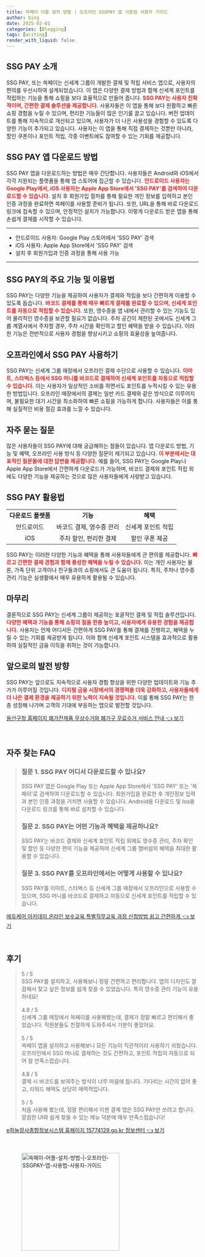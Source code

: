```yaml
---
title: 쓱페이 어플 설치 방법 | 오프라인 SSGPAY 앱 사용법 사용자 가이드
author: bing
date: 2025-02-01
categories: [Blogging]
tags: [writing]
render_with_liquid: false
---
```



<h2 id='SSG_PAY_소개'>SSG PAY 소개</h2>

<p>SSG PAY, 또는 쓱페이는 신세계 그룹이 개발한 결제 및 적립 서비스 앱으로, 사용자의 편의를 우선시하여 설계되었습니다. 이 앱은 다양한 결제 방법과 함께 신세계 포인트를 적립하는 기능을 통해 쇼핑을 보다 효율적으로 만들어 줍니다. <b><span style="color: #ee2323;">SSG PAY는 사용자 친화적이며, 간편한 결제 솔루션을 제공합니다.</span></b> 사용자들은 이 앱을 통해 보다 원활하고 빠른 쇼핑 경험을 누릴 수 있으며, 편리한 기능들이 많은 인기를 끌고 있습니다. 버전 업데이트를 통해 지속적으로 개선되고 있으며, 사용자가 더 나은 사용성을 경험할 수 있도록 다양한 기능이 추가되고 있습니다. 사용자는 이 앱을 통해 직접 결제하는 것뿐만 아니라, 할인 쿠폰이나 포인트 적립, 각종 이벤트에도 참여할 수 있는 기회를 제공합니다.</p>

<h2 id='다운로드_방법'>SSG PAY 앱 다운로드 방법</h2>

<p>SSG PAY 앱을 다운로드하는 방법은 매우 간단합니다. 사용자들은 Android와 iOS에서 각각 지원되는 플랫폼을 통해 앱 스토어에 접근할 수 있습니다. <b><span style="color: #ee2323;">안드로이드 사용자는 Google Play에서, iOS 사용자는 Apple App Store에서 'SSG PAY'를 검색하여 다운로드할 수 있습니다.</span></b> 설치 후 회원가입 절차를 통해 필요한 개인 정보를 입력하고 본인 인증 과정을 완료하면 쓱페이를 사용할 준비가 됩니다. 또한, URL을 통해 바로 다운로드 링크에 접속할 수 있으며, 안정적인 설치가 가능합니다. 이렇게 다운로드 받은 앱을 통해 손쉽게 결제를 시작할 수 있습니다.</p>

<hr />

<ul>
    <li>안드로이드 사용자: Google Play 스토어에서 'SSG PAY' 검색</li>
    <li>iOS 사용자: Apple App Store에서 'SSG PAY' 검색</li>
    <li>설치 후 회원가입과 인증 과정을 통해 사용 가능</li>
</ul>

<hr />

<h2 id='주요_기능_및_이용법'>SSG PAY의 주요 기능 및 이용법</h2>

<p>SSG PAY는 다양한 기능을 제공하여 사용자가 결제와 적립을 보다 간편하게 이용할 수 있도록 돕습니다. <b><span style="color: #ee2323;">바코드 결제를 통해 매우 빠르게 결제를 완료할 수 있으며, 신세계 포인트를 자동으로 적립할 수 있습니다.</span></b> 또한, 영수증을 앱 내에서 관리할 수 있는 기능도 있어 물리적인 영수증을 보관할 필요가 없습니다. 주차 공간이 제한된 곳에서도 신세계 그룹 계열사에서 주차할 경우, 주차 시간을 확인하고 할인 혜택을 받을 수 있습니다. 이러한 기능은 전반적으로 사용자 경험을 향상시키고 쇼핑의 효율성을 높여줍니다.</p>

<h2 id='오프라인_사용법'>오프라인에서 SSG PAY 사용하기</h2>

<p>SSG PAY는 신세계 그룹 매장에서 오프라인 결제 수단으로 사용할 수 있습니다. <b><span style="color: #ee2323;">이마트, 스타벅스 등에서 SSG 머니를 바코드로 결제하여 신세계 포인트를 자동으로 적립할 수 있습니다.</span></b> 이는 사용자가 일상적인 소비를 하면서도 포인트를 누적시킬 수 있는 유용한 방법입니다. 오프라인 매장에서의 결제는 일반 카드 결제와 같은 방식으로 이루어지며, 불필요한 대기 시간을 최소화하여 빠른 쇼핑을 가능하게 합니다. 사용자들은 이를 통해 실질적인 비용 절감 효과를 느낄 수 있습니다.</p>

<h2 id='자주_묻는_질문'>자주 묻는 질문</h2>

<p>많은 사용자들이 SSG PAY에 대해 궁금해하는 점들이 있습니다. 앱 다운로드 방법, 기능 및 혜택, 오프라인 사용 방식 등 다양한 질문이 제기되고 있습니다. <b><span style="color: #ee2323;">이 부분에서는 대표적인 질문들에 대한 답변을 제공합니다.</span></b> 예를 들어, SSG PAY는 Google Play나 Apple App Store에서 간편하게 다운로드가 가능하며, 바코드 결제와 포인트 적립 외에도 다양한 기능을 제공하는 것으로 많은 사용자들에게 사랑받고 있습니다.</p>

<h2 id='SSG_PAY_활용법'>SSG PAY 활용법</h2>

<table>
    <tr>
        <td style="text-align: center; height: 17px;"><b>다운로드 플랫폼</b></td>
        <td style="text-align: center; height: 17px;"><b>기능</b></td>
        <td style="text-align: center; height: 17px;"><b>혜택</b></td>
    </tr>
    <tr>
        <td style="text-align: center; height: 17px;">안드로이드</td>
        <td style="text-align: center; height: 17px;">바코드 결제, 영수증 관리</td>
        <td style="text-align: center; height: 17px;">신세계 포인트 적립</td>
    </tr>
    <tr>
        <td style="text-align: center; height: 17px;">iOS</td>
        <td style="text-align: center; height: 17px;">주차 할인, 편리한 결제</td>
        <td style="text-align: center; height: 17px;">할인 쿠폰 제공</td>
    </tr>
</table>

<p>SSG PAY는 이러한 다양한 기능과 혜택을 통해 사용자들에게 큰 편의를 제공합니다. <b><span style="color: #ee2323;">빠르고 간편한 결제 경험과 함께 풍성한 혜택을 누릴 수 있습니다.</span></b> 이는 개인 사용자는 물론, 가족 단위 고객이나 친구들과의 쇼핑에서도 큰 도움이 됩니다. 특히, 주차나 영수증 관리 기능은 실생활에서 매우 유용하게 활용될 수 있습니다.</p>

<h2 id='마무리'>마무리</h2>

<p>결론적으로 SSG PAY는 신세계 그룹이 제공하는 포괄적인 결제 및 적립 솔루션입니다. <b><span style="color: #ee2323;">다양한 혜택과 기능을 통해 쇼핑의 질을 한층 높이고, 사용자에게 유용한 경험을 제공합니다.</span></b> 사용자는 언제 어디서든 간편하게 SSG PAY를 통해 결제를 진행하고, 혜택을 누릴 수 있는 기회를 제공받게 됩니다. 이와 함께 신세계 포인트 시스템을 효과적으로 활용하여 실질적인 금융 이득을 취하는 것이 가능합니다.</p>

<h2 id='앞으로의_발전'>앞으로의 발전 방향</h2>

<p>SSG PAY는 앞으로도 지속적으로 사용자 경험 향상을 위한 다양한 업데이트와 기능 추가가 이루어질 것입니다. <b><span style="color: #ee2323;">디지털 금융 시장에서의 경쟁력을 더욱 강화하고, 사용자들에게 더 나은 결제 환경을 제공하기 위한 노력이 지속될 것입니다.</span></b> 이를 통해 SSG PAY는 한층 성장해 나가며 고객의 기대에 부응하는 앱으로 발전할 것입니다.</p>


<p><a class="click-button" title="용산구청 홈페이지 폐가전제품 무상수거와 폐가구 무료수거 서비스 안내" href="https://yellowplanner.github.io/posts/%EC%9A%A9%EC%82%B0%EA%B5%AC%EC%B2%AD-%ED%99%88%ED%8E%98%EC%9D%B4%EC%A7%80-%ED%8F%90%EA%B0%80%EC%A0%84%EC%A0%9C%ED%92%88-%EB%AC%B4%EC%83%81%EC%88%98%EA%B1%B0%EC%99%80-%ED%8F%90%EA%B0%80%EA%B5%AC-%EB%AC%B4%EB%A3%8C%EC%88%98%EA%B1%B0-%EC%84%9C%EB%B9%84%EC%8A%A4-%EC%95%88%EB%82%B4/" rel="dofollow">용산구청 홈페이지 폐가전제품 무상수거와 폐가구 무료수거 서비스 안내 👈 보기</a></p><br>
<h2 id='자주_찾는_FAQ'>자주 찾는 FAQ</h2>
<div itemscope="" itemtype="https://schema.org/FAQPage"> 
<blockquote> 
<div itemscope="" itemprop="mainEntity" itemtype="https://schema.org/Question"> 
<h3 itemprop="name">질문 1. SSG PAY 어디서 다운로드할 수 있나요?</h3> 
<div itemscope="" itemprop="acceptedAnswer" itemtype="https://schema.org/Answer"> 
<span itemprop="text"> 
<p>SSG PAY 앱은 Google Play 또는 Apple App Store에서 'SSG PAY' 또는 '쓱페이'로 검색하여 다운로드할 수 있습니다. 회원가입을 완료한 후 개인정보 입력과 본인 인증 과정을 거치면 사용할 수 있습니다. Android용 다운로드 및 Ios용 다운로드 링크를 통해 바로 설치할 수 있습니다.</p> 
</span> 
</div> 
</div> 

<div itemscope="" itemprop="mainEntity" itemtype="https://schema.org/Question"> 
<h3 itemprop="name">질문 2. SSG PAY는 어떤 기능과 혜택을 제공하나요?</h3> 
<div itemscope="" itemprop="acceptedAnswer" itemtype="https://schema.org/Answer"> 
<span itemprop="text"> 
<p>SSG PAY는 바코드 결제와 신세계 포인트 적립 외에도 영수증 관리, 주차 확인 및 할인 등 다양한 편의 기능을 제공하여 신세계 그룹 멤버쉽의 혜택을 최대한 활용할 수 있습니다.</p> 
</span> 
</div> 
</div> 

<div itemscope="" itemprop="mainEntity" itemtype="https://schema.org/Question"> 
<h3 itemprop="name">질문 3. SSG PAY를 오프라인에서는 어떻게 사용할 수 있나요?</h3> 
<div itemscope="" itemprop="acceptedAnswer" itemtype="https://schema.org/Answer"> 
<span itemprop="text"> 
<p>SSG PAY를 이마트, 스타벅스 등 신세계 그룹 매장에서 오프라인으로 사용할 수 있으며, SSG 머니를 바코드로 결제하고 자동으로 신세계 포인트를 적립할 수 있습니다.</p> 
</span> 
</div> 
</div> 
</blockquote> 
</div>
<p><a class="click-button" title="에듀케어 아카데미 온라인 보수교육 특별직무교육 과정 신청방법 쉽고 간편하게" href="https://yellowplanner.github.io/posts/%EC%97%90%EB%93%80%EC%BC%80%EC%96%B4-%EC%95%84%EC%B9%B4%EB%8D%B0%EB%AF%B8-%EC%98%A8%EB%9D%BC%EC%9D%B8-%EB%B3%B4%EC%88%98%EA%B5%90%EC%9C%A1-%ED%8A%B9%EB%B3%84%EC%A7%81%EB%AC%B4%EA%B5%90%EC%9C%A1-%EA%B3%BC%EC%A0%95-%EC%8B%A0%EC%B2%AD%EB%B0%A9%EB%B2%95-%EC%89%BD%EA%B3%A0-%EA%B0%84%ED%8E%B8%ED%95%98%EA%B2%8C/" rel="dofollow">에듀케어 아카데미 온라인 보수교육 특별직무교육 과정 신청방법 쉽고 간편하게 👈 보기</a></p><br>
<h2 id='후기'>후기</h2>
<div itemscope itemtype="https://schema.org/Product">
  <blockquote>
  <div itemprop="review" itemscope itemtype="https://schema.org/Review">
      <div itemprop="reviewRating" itemscope itemtype="https://schema.org/Rating"> <span itemprop="ratingValue">5</span> / <span itemprop="bestRating">5</span> </div>
      <span itemprop="reviewBody">SSG PAY를 설치하고, 사용해보니 정말 간편하고 편리합니다. 앱의 디자인도 깔끔해서 찾고 싶은 정보를 쉽게 찾을 수 있었습니다. 특히 영수증 관리 기능이 유용하네요!</span>
  </div>
  <br>
  <div itemprop="review" itemscope itemtype="https://schema.org/Review">
      <div itemprop="reviewRating" itemscope itemtype="https://schema.org/Rating"> <span itemprop="ratingValue">4.9</span> / <span itemprop="bestRating">5</span> </div>
      <span itemprop="reviewBody">신세계 그룹 매장에서 쓱페이를 사용해봤는데, 결제가 정말 빠르고 편리해서 좋았습니다. 직원분들도 친절하게 도와주셔서 기분이 좋았어요.</span>
  </div>
  <br>
  <div itemprop="review" itemscope itemtype="https://schema.org/Review">
      <div itemprop="reviewRating" itemscope itemtype="https://schema.org/Rating"> <span itemprop="ratingValue">5</span> / <span itemprop="bestRating">5</span> </div>
      <span itemprop="reviewBody">쓱페이 앱을 설치하고 사용해보니 모든 기능이 직관적이라 사용하기 쉬웠습니다. 오프라인에서 SSG 머니로 결제하는 것도 간편하고, 포인트 적립이 자동으로 되어 참 만족스럽습니다.</span>
  </div>
  <br>
  <div itemprop="review" itemscope itemtype="https://schema.org/Review">
      <div itemprop="reviewRating" itemscope itemtype="https://schema.org/Rating"> <span itemprop="ratingValue">4.8</span> / <span itemprop="bestRating">5</span> </div>
      <span itemprop="reviewBody">결제 시 바코드를 보여주는 방식이 너무 마음에 듭니다. 기다리는 시간이 없어 좋고, 리워드 혜택도 상당히 매력적입니다.</span>
  </div>
  <br>
  <div itemprop="review" itemscope itemtype="https://schema.org/Review">
      <div itemprop="reviewRating" itemscope itemtype="https://schema.org/Rating"> <span itemprop="ratingValue">5</span> / <span itemprop="bestRating">5</span> </div>
      <span itemprop="reviewBody">처음 사용해 봤는데, 정말 편리해서 이젠 결제 앱은 SSG PAY만 쓰려고 합니다. 깔끔한 UI와 쉽게 찾을 수 있는 메뉴 덕분에 매우 만족스럽습니다!</span>
  </div>
  </blockquote>
</div>
<p><a class="click-button" title="e하늘장사종합정보시스템 홈페이지 15774129.go.kr 정보센터" href="https://yellowplanner.github.io/posts/e%ED%95%98%EB%8A%98%EC%9E%A5%EC%82%AC%EC%A2%85%ED%95%A9%EC%A0%95%EB%B3%B4%EC%8B%9C%EC%8A%A4%ED%85%9C-%ED%99%88%ED%8E%98%EC%9D%B4%EC%A7%80-15774129.go.kr-%EC%A0%95%EB%B3%B4%EC%84%BC%ED%84%B0/" rel="dofollow">e하늘장사종합정보시스템 홈페이지 15774129.go.kr 정보센터 👈 보기</a></p><br>
<figure class="image"><img src="https://yellowplanner.github.io/assets/img/thumbnail/쓱페이-어플-설치-방법-|-오프라인-SSGPAY-앱-사용법-사용자-가이드.webp" alt="쓱페이-어플-설치-방법-|-오프라인-SSGPAY-앱-사용법-사용자-가이드" width="256" height="256"></figure>